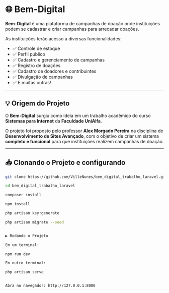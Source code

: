 # 🌐 Bem-Digital

**Bem-Digital** é uma plataforma de campanhas de doação onde instituições podem se cadastrar e criar campanhas para arrecadar doações.

As instituições terão acesso a diversas funcionalidades:
- ✅ Controle de estoque
- ✅ Perfil público
- ✅ Cadastro e gerenciamento de campanhas
- ✅ Registro de doações
- ✅ Cadastro de doadores e contribuintes
- ✅ Divulgação de campanhas
- ✅ E muitas outras!

---

## 💡 Origem do Projeto

O **Bem-Digital** surgiu como ideia em um trabalho acadêmico do curso **Sistemas para Internet** da **Faculdade UniAlfa**.

O projeto foi proposto pelo professor **Alex Morgado Pereira** na disciplina de **Desenvolvimento de Sites Avançado**, com o objetivo de criar um sistema **completo e funcional** para que instituições realizem campanhas de doação.

---

## 📥 Clonando o Projeto e configurando

```bash
git clone https://github.com/VilleNunes/bem_digital_trabalho_laravel.git

cd bem_digital_trabalho_laravel

composer install

npm install

php artisan key:generate

php artisan migrate --seed


▶️ Rodando o Projeto

Em um terminal:

npm run dev

Em outro terminal:

php artisan serve


Abra no navegador: http://127.0.0.1:8000